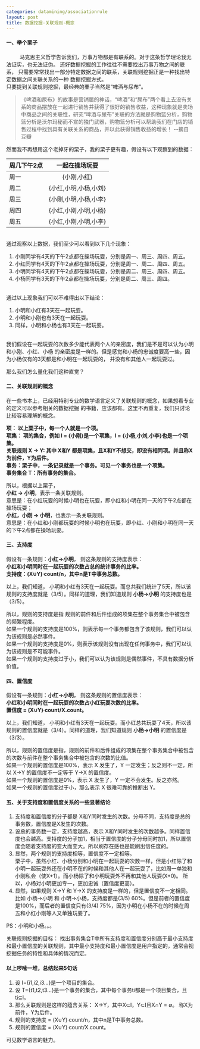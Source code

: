 ```yaml
---
categories: datamining/associationrule
layout: post
title: 数据挖掘-关联规则-概念
---
```


#### 一、举个栗子
&emsp;
&emsp;
马克思主义哲学告诉我们，万事万物都是有联系的。对于这条哲学理论我无法证实，也无法证伪。
还好数据挖掘的工作往往不需要找出万事万物之间的联系，
只需要常常找出一部分特定数据之间的联系，关联规则挖掘正是一种找出特定数据之间关联关系的一种
数据挖掘方式。    
只要提到关联规则挖掘，最经典的栗子当然是“啤酒与尿布”。    

> 《啤酒和尿布》的故事是营销届的神话，“啤酒”和“尿布”两个看上去没有关系的商品摆放在一起进行销售并获得了很好的销售收益，这种现象就是卖场中商品之间的关联性，研究“啤酒与尿布”关联的方法就是购物篮分析，购物篮分析是沃尔玛秘而不宣的独门武器，购物篮分析可以帮助我们在门店的销售过程中找到具有关联关系的商品，并以此获得销售收益的增长！ --摘自豆瓣    

然而我不再想用这个老掉牙的栗子，我的栗子更有趣，假设有以下观察到的数据：

|周几下午2点|  一起在操场玩耍      | 
|------|:--------------------:|
| 周一 |  {小刚,小红} |
| 周二 |  {小红,小明,小杨,小刘} |
| 周三 |  {小刚,小明,小杨,小李} |
| 周四 |  {小红,小刚,小明,小杨} |
| 周五 |  {小红,小刚,小明,小李} |    

<br/>
通过观察以上数据，我们至少可以看到以下几个现象：

1. 小刚同学有4天的下午2点都在操场玩耍，分别是周一、周三、周四、周五。
2. 小红同学有4天的下午2点都在操场玩耍，分别是周一、周二、周四、周五。
3. 小明同学有4天的下午2点都在操场玩耍，分别是周二、周三、周四、周五。
4. 小杨同学有3天的下午2点都在操场玩耍，分别是周二、周三、周四。    

<br/>
通过以上现象我们可以不难得出以下结论：    

1. 小明和小红有3天在一起玩耍。
2. 小明和小刚也有3天在一起玩耍。
3. 同样，小明和小杨也有3天在一起玩耍。

<br/>
我们假设在一起玩耍的次数多少能代表两个人的亲密度，我们是不是可以认为小明和小刚、小红、小杨
的亲密度是一样的。但是感觉和小杨的忠诚度要高一些，因为小杨仅有的3天都是和小明在一起玩耍的，
并没有和其他人一起玩耍过。 
   
那么我们怎么量化我们这种直觉？

#### 二、关联规则的概念
在一些书本上，已经用特别专业的数学语言定义了关联规则的概念，如果想看专业的定义可以参考相关的数据挖掘
的书籍，应该都有。这里不再重复，我们只讨论比较容易理解的概念。    
   
**项： 以上栗子中，每一个人就是一个项。**      
**项集： 项的集合，例如 I = {小刚}是一个项集，I = {小杨,小刘,小李}也是一个项集。**    
**关联规则 X -> Y: 其中 X和Y 都是项集，且X和Y不想交，即没有相同项。并且称X为前件，Y为后件。**  
**事务：栗子中，一条记录就是一个事务。可见一个事务也是一个项集。**    
**事务集合 T：所有事务的集合。**   

所以，根据以上栗子，  
**小红 -> 小明**，表示一条关联规则。    
意思是：在小红玩耍的时候小明也在玩耍，即小红和小明在同一天的下午2点都在操场玩耍；    
**小红，小刚 -> 小明**，也表示一条关联规则。    
意思是：在小红和小刚都玩耍的时候小明也在玩耍，即小红、小刚和小明在同一天的下午2点都在操场玩耍。 

#### 三、支持度
假设有一条规则：**小红->小明**，
则这条规则的支持度表示：    
**小红和小明同时在一起玩耍的次数占总的统计事务的比率。**  
**支持度：(X∪Y)∙count/n，其中n是T中事务总数。**    

以上，我们知道，
小明和小红有3天在一起玩耍。而总共我们统计了5天，所以该规则的支持度就是（3/5）。同样的道理，我们知道规则 **小杨->小明** 的支持度也是（3/5）。    

所以，规则的支持度是指 规则的前件和后件组成的项集在整个事务集合中被包含的频繁程度。    
如果一个规则的支持度是100%，则表示每一个事务都包含了该规则，我们可以认为该规则是必然事件。     
如果一个规则的支持度是0%，则表示该规则没有出现在任何事务中，我们可以认为该规则是不可能事件。   
如果一个规则的支持度过于小，我们可以认为该规则是偶然事件，不具有数据分析价值。  

#### 四、置信度
假设有一条规则：**小红->小明**，
则这条规则的置信度表示：    
**小红和小明同时在一起玩耍的次数占小红玩耍次数的比率。**    
**置信度 = (X∪Y)∙count/X.count。**    

以上，我们知道，
小明和小红有3天在一起玩耍。而小红总共玩耍了4天，所以该规则的置信度就是（3/4）。同样的道理，我们知道规则 **小杨->小明** 的置信度是（3/3）。  

所以，规则的置信度是指，规则的前件和后件组成的项集在整个事务集合中被包含的次数与前件在整个事务集合中被包含的次数的比值。  
如果一个规则的置信度是100%，表示 X 发生了，Y 一定发生；反之则不一定，所以 X->Y 的置信度不一定等于 Y->X 的置信度。     
如果一个规则的置信度是0%，表示 X 发生了，Y 一定不会发生。反之亦然。    
如果一个规则的置信度过于小，那么表示 X 很难可靠的推断出 Y。    

#### 五、关于支持度和置信度关系的一些显著结论
1. 支持度和置信度的分子都是 X和Y同时发生的次数。分母不同，支持度是总的事务数，置信度是X发生的次数。
2. 设总的事务数一定，支持度越高，表示 X和Y同时发生的次数越多。同样置信度也会越高。支持度的分子加1，相当于置信度的分子分母同时加1，所以置信度会随着支持度的变大而变大。所以刷存在感也是能刷出信任度的。  
3. 显然，两个规则的支持度相等，置信度不一定相等。    
栗子中，虽然小红、小杨分别和小明在一起玩耍的次数一样，但是小红除了和小明一起玩耍外还在小明不在的时候和其他人在一起玩耍了，比如周一单独和小刚私会（使X+1）。而小杨除了和小明玩耍外不再和其他人玩耍(X+0)。
所以，小杨对小明更加专一，更加忠诚（置信度更高）。    
4. 显然，如果规则 X->Y 和 Y->X 的支持度是一样的，但是置信度不一定相同。比如 小杨->小明 和 小明->小杨，支持度都是(3/5) 60%。但是前者的置信度是100%，而后者的置信度只有(3/4) 75%，因为小明在小杨不在的时候在周五和小红小刚等人又单独玩耍了。 

PS：小明和小杨。。。

关联规则挖掘的目标：
找出事务集合T中所有支持度和置信度分别高于最小支持度和最小置信度的关联规则，其中最小支持度和最小置信度是用户指定的，通常会视挖掘任务的特性和具体的情况而定。

#### 以上啰嗦一堆，总结起来5句话
1. 设 I={i1,i2,i3...}是一个项目的集合。    
2. 设 T={t1,t2,t3...}是一个事务的集合，其中每个事务ti都是一个项目集合，且ti⊆I。    
3. 那么关联规则是这样的蕴含关系： X->Y，其中X⊂I，Y⊂I且X∩Y = ∅。  称X为前件，Y为后件。    
4. 规则的支持度 = (X∪Y)∙count/n，其中n是T中事务总数。    
5. 规则的置信度 = (X∪Y)∙count/X.count。    

可见数学语言的魅力。
